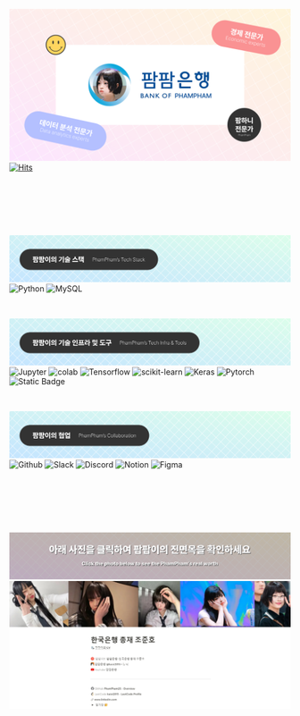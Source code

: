 ![profile_img](./profile_img.png)
[![Hits](https://hits.seeyoufarm.com/api/count/incr/badge.svg?url=https%3A%2F%2Fgithub.com%2FPhamPham2S%2FPhamPham2S&count_bg=%23FA9293&title_bg=%23B4C0FF&icon=&icon_color=%23472828&title=%ED%8C%9C%ED%8C%9C%EC%9D%B4%EB%A5%BC+%EC%A7%80%EC%BC%9C%EB%B3%B8+%EC%9E%90&edge_flat=false)](https://hits.seeyoufarm.com)  

<br>
<br>
<br>
<br>
<br>

![tech_stack](./tech_stack.png)
![Python](https://img.shields.io/badge/python-3776AB?style=for-the-badge&logo=python&logoColor=ffffff)
![MySQL](https://img.shields.io/badge/MySQL-4479A1?style=for-the-badge&logo=MySQL&logoColor=ffffff)  

<br>

![tech_infra_tool](./tech_infra_tool.png)
![Jupyter](https://img.shields.io/badge/Jupyter-F37626?style=for-the-badge&logo=Jupyter&logoColor=ffffff)
![colab](https://img.shields.io/badge/colab-F9AB00?style=for-the-badge&logo=googlecolab&logoColor=ffffff)
![Tensorflow](https://img.shields.io/badge/Tensorflow-FF6F00?style=for-the-badge&logo=Tensorflow&logoColor=ffffff)
![scikit-learn](https://img.shields.io/badge/scikit_learn-F7931E?style=for-the-badge&logo=scikit-learn&logoColor=ffffff)
![Keras](https://img.shields.io/badge/Keras-D00000?style=for-the-badge&logo=Keras&logoColor=ffffff&link=https%3A%2F%2Fgithub.com%2FPhamPham2S)
![Pytorch](https://img.shields.io/badge/Pytorch-EE4C2C?style=for-the-badge&logo=Pytorch&logoColor=ffffff&link=https%3A%2F%2Fgithub.com%2FPhamPham2S)
![Static Badge](https://img.shields.io/badge/hugging%20face-FFD21E?style=for-the-badge&logo=hugging%20face&logoColor=000000&link=https%3A%2F%2Fgithub.com%2FPhamPham2S)  

<br>

![collaboration](./collaboration.png)
![Github](https://img.shields.io/badge/Github-181717?style=for-the-badge&logo=github&logoColor=ffffff&link=https%3A%2F%2Fgithub.com%2FPhamPham2S)
![Slack](https://img.shields.io/badge/Slack-4A154B?style=for-the-badge&logo=Slack&logoColor=ffffff)
![Discord](https://img.shields.io/badge/Discord-5865F2?style=for-the-badge&logo=Discord&logoColor=ffffff)
![Notion](https://img.shields.io/badge/Notion-000000?style=for-the-badge&logo=Notion&logoColor=ffffff)
![Figma](https://img.shields.io/badge/Figma-F24E1E?style=for-the-badge&logo=Figma&logoColor=ffffff)  

<br>
<br>
<br>
<br>
<br>

![check](./check.png)
[![notion](./notion.jpg)](http://bank-of-phampham.notion.site)  

<!-- ![Top Langs](https://github-readme-stats.vercel.app/api/top-langs/?username=PhamPham2S&layout=compact)  
![Anurag's GitHub stats](https://github-readme-stats.vercel.app/api?username=PhamPham2S&show_icons=true&theme=dracula) -->
